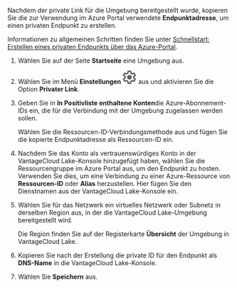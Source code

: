 Nachdem der private Link für die Umgebung bereitgestellt wurde, kopieren Sie die zur Verwendung im Azure Portal verwendete **Endpunktadresse**, um einen privaten Endpunkt zu erstellen.

Informationen zu allgemeinen Schritten finden Sie unter [Schnellstart: Erstellen eines privaten Endpunkts über das Azure-Portal](https://learn.microsoft.com/en-us/azure/private-link/create-private-endpoint-portal?tabs=dynamic-ip).

1.  Wählen Sie auf der Seite **Startseite** eine Umgebung aus.


1.  Wählen Sie im Menü **Einstellungen** ![Settings icon](Images/gkz1722447366517.svg) aus und aktivieren Sie die Option **Privater Link**.


1.  Geben Sie in **In Positivliste enthaltene Konten**die Azure-Abonnement-IDs ein, die für die Verbindung mit der Umgebung zugelassen werden sollen.

    Wählen Sie die Ressourcen-ID-Verbindungsmethode aus und fügen Sie die kopierte Endpunktadresse als Ressourcen-ID ein.


1.  Nachdem Sie das Konto als vertrauenswürdiges Konto in der VantageCloud Lake-Konsole hinzugefügt haben, wählen Sie die Ressourcengruppe im Azure Portal aus, um den Endpunkt zu hosten. Verwenden Sie dies, um eine Verbindung zu einer Azure-Ressource von **Ressourcen-ID** oder **Alias** herzustellen. Hier fügen Sie den Dienstnamen aus der VantageCloud Lake-Konsole ein.


1.  Wählen Sie für das Netzwerk ein virtuelles Netzwerk oder Subnetz in derselben Region aus, in der die VantageCloud Lake-Umgebung bereitgestellt wird.

    Die Region finden Sie auf der Registerkarte **Übersicht** der Umgebung in VantageCloud Lake.


1.  Kopieren Sie nach der Erstellung die private ID für den Endpunkt als **DNS-Name** in die VantageCloud Lake-Konsole.


1.  Wählen Sie **Speichern** aus.


